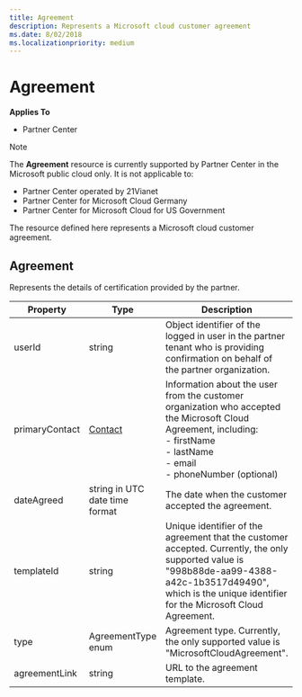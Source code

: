 ```yaml
---
title: Agreement
description: Represents a Microsoft cloud customer agreement
ms.date: 8/02/2018
ms.localizationpriority: medium
---
```


# Agreement


**Applies To**

-   Partner Center

> [!NOTE]  
> The **Agreement** resource is currently supported by Partner Center in the Microsoft public cloud only. It is not applicable to:
> -   Partner Center operated by 21Vianet
> -   Partner Center for Microsoft Cloud Germany
> -   Partner Center for Microsoft Cloud for US Government

The resource defined here represents a Microsoft cloud customer agreement.


## <span id="Agreement"></span><span id="agreement"></span><span id="AGREEMENT"></span>Agreement

Represents the details of certification provided by the partner.

| Property       | Type   | Description                                                                                               |
|----------------|--------|-----------------------------------------------------------------------------------------------------------|
| userId         | string                         |Object identifier of the logged in user in the partner tenant who is providing confirmation on behalf of the partner organization.                                                                             |
| primaryContact | [Contact](./utility-resources.md#contact) | Information about the user from the customer organization who accepted the Microsoft Cloud Agreement, including:  </br> - firstName </br> - lastName</br> - email</br> - phoneNumber (optional) |
| dateAgreed     | string in UTC date time format |The date when the customer accepted the agreement.                                 |
| templateId     |string                          |Unique identifier of the agreement that the customer accepted. Currently, the only supported value is "998b88de-aa99-4388-a42c-1b3517d49490", which is the unique identifier for the Microsoft Cloud Agreement.                             |
| type           |AgreementType enum              | Agreement type. Currently, the only supported value is "MicrosoftCloudAgreement". |
| agreementLink  | string                         | URL to the agreement template.                                                    |
  


